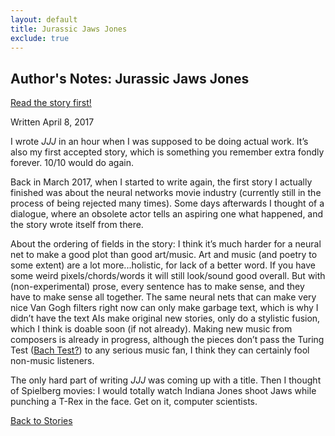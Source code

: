```yaml
---
layout: default
title: Jurassic Jaws Jones
exclude: true
---
```


Author's Notes: Jurassic Jaws Jones
-------

<a href="https://www.nature.com/nature/journal/v546/n7660/full/546696a.html" target="_blank">Read the story first!</a>

Written April 8, 2017


I wrote <em>JJJ</em> in an hour when I was supposed to be doing actual work. It’s also my first accepted story, which is something you remember extra fondly forever. 10/10 would do again.

Back in March 2017, when I started to write again, the first story I actually finished was about the neural networks movie industry (currently still in the process of being rejected many times). Some days afterwards I thought of a dialogue, where an obsolete actor tells an aspiring one what happened, and the story wrote itself from there.

About the ordering of fields in the story: I think it’s much harder for a neural net to make a good plot than good art/music. Art and music (and poetry to some extent) are a lot more...holistic, for lack of a better word. If you have some weird pixels/chords/words it will still look/sound good overall. But with (non-experimental) prose, every sentence has to make sense, and they have to make sense all together. The same neural nets that can make very nice Van Gogh filters right now can only make garbage text, which is why I didn’t have the text AIs make original new stories, only do a stylistic fusion, which I think is doable soon (if not already). Making new music from composers is already in progress, although the pieces don’t pass the Turing Test (<a href="http://www.flow-machines.com/deepbach-polyphonic-music-generation-bach-chorales/" target="_blank">Bach Test?</a>) to any serious music fan, I think they can certainly fool non-music listeners.

The only hard part of writing <em>JJJ</em> was coming up with a title. Then I thought of Spielberg movies: I would totally watch Indiana Jones shoot Jaws while punching a T-Rex in the face. Get on it, computer scientists.

[Back to Stories](/stories.html)